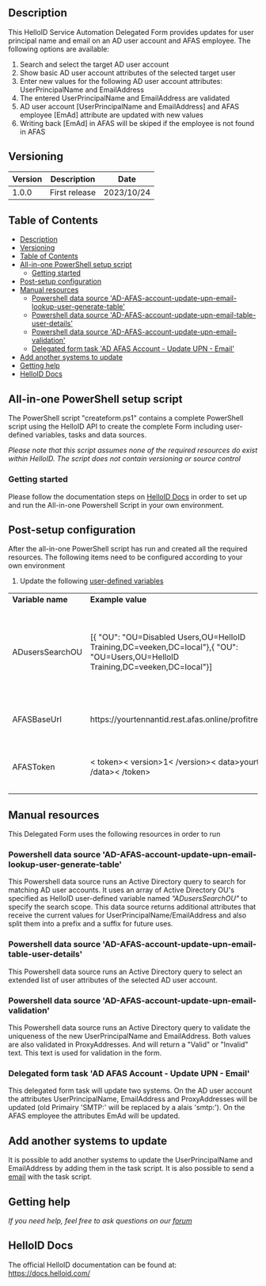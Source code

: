 <!-- Description -->
## Description
This HelloID Service Automation Delegated Form provides updates for user principal name and email on an AD user account and AFAS employee. The following options are available:
 1. Search and select the target AD user account
 2. Show basic AD user account attributes of the selected target user
 3. Enter new values for the following AD user account attributes: UserPrincipalName and EmailAddress
 4. The entered UserPrincipalName and EmailAddress are validated
 5. AD user account [UserPrincipalName and EmailAddress] and AFAS employee [EmAd] attribute are updated with new values
 6. Writing back [EmAd] in AFAS will be skiped if the employee is not found in AFAS

## Versioning
| Version | Description   | Date       |
| ------- | ------------- | ---------- |
| 1.0.0   | First release | 2023/10/24 |

<!-- TABLE OF CONTENTS -->
## Table of Contents
- [Description](#description)
- [Versioning](#versioning)
- [Table of Contents](#table-of-contents)
- [All-in-one PowerShell setup script](#all-in-one-powershell-setup-script)
  - [Getting started](#getting-started)
- [Post-setup configuration](#post-setup-configuration)
- [Manual resources](#manual-resources)
  - [Powershell data source 'AD-AFAS-account-update-upn-email-lookup-user-generate-table'](#powershell-data-source-ad-afas-account-update-upn-email-lookup-user-generate-table)
  - [Powershell data source 'AD-AFAS-account-update-upn-email-table-user-details'](#powershell-data-source-ad-afas-account-update-upn-email-table-user-details)
  - [Powershell data source 'AD-AFAS-account-update-upn-email-validation'](#powershell-data-source-ad-afas-account-update-upn-email-validation)
  - [Delegated form task 'AD AFAS Account - Update UPN - Email'](#delegated-form-task-ad-afas-account---update-upn---email)
- [Add another systems to update](#add-another-systems-to-update)
- [Getting help](#getting-help)
- [HelloID Docs](#helloid-docs)


## All-in-one PowerShell setup script
The PowerShell script "createform.ps1" contains a complete PowerShell script using the HelloID API to create the complete Form including user-defined variables, tasks and data sources.

 _Please note that this script assumes none of the required resources do exist within HelloID. The script does not contain versioning or source control_


### Getting started
Please follow the documentation steps on [HelloID Docs](https://docs.helloid.com/en/github-resources/service-automation-github-resources.html) in order to set up and run the All-in-one Powershell Script in your own environment.

 
## Post-setup configuration
After the all-in-one PowerShell script has run and created all the required resources. The following items need to be configured according to your own environment
 1. Update the following [user-defined variables](https://docs.helloid.com/en/variables/custom-variables.html)
<table>
  <tr><td><strong>Variable name</strong></td><td><strong>Example value</strong></td><td><strong>Description</strong></td></tr>
  <tr><td>ADusersSearchOU</td><td>[{ "OU": "OU=Disabled Users,OU=HelloID Training,DC=veeken,DC=local"},{ "OU": "OU=Users,OU=HelloID Training,DC=veeken,DC=local"}]</td><td>Array of Active Directory OUs for scoping AD user accounts in the search result of this form</td></tr>
  <tr><td>AFASBaseUrl</td><td>https://yourtennantid.rest.afas.online/profitrestservices</td><td>The URL to the AFAS environment REST service</td></tr>
  <tr><td>AFASToken</td><td>< token>< version>1< /version>< data>yourtoken< /data>< /token></td><td>The AppConnector token to connect to AFAS</td></tr>
</table>

## Manual resources
This Delegated Form uses the following resources in order to run

### Powershell data source 'AD-AFAS-account-update-upn-email-lookup-user-generate-table'
This Powershell data source runs an Active Directory query to search for matching AD user accounts. It uses an array of Active Directory OU's specified as HelloID user-defined variable named _"ADusersSearchOU"_ to specify the search scope. This data source returns additional attributes that receive the current values for UserPrincipalName/EmailAddress and also split them into a prefix and a suffix for future uses.

### Powershell data source 'AD-AFAS-account-update-upn-email-table-user-details'
This Powershell data source runs an Active Directory query to select an extended list of user attributes of the selected AD user account. 

### Powershell data source 'AD-AFAS-account-update-upn-email-validation'
This Powershell data source runs an Active Directory query to validate the uniqueness of the new UserPrincipalName and EmailAddress. Both values are also validated in ProxyAddresses. And will return a "Valid" or "Invalid" text. This text is used for validation in the form.

### Delegated form task 'AD AFAS Account - Update UPN - Email'
This delegated form task will update two systems. On the AD user account the attributes UserPrincipalName, EmailAddress and ProxyAddresses will be updated (old Primairy 'SMTP:' will be replaced by a alais 'smtp:'). On the AFAS employee the attributes EmAd will be updated.

## Add another systems to update
It is possible to add another systems to update the UserPrincipalName and EmailAddress by adding them in the task script. It is also possible to send a [email](https://docs.helloid.com/en/service-automation/products/product-tasks.html#email-sends-in-powershell-product-tasks) with the task script.

## Getting help
_If you need help, feel free to ask questions on our [forum](https://forum.helloid.com/forum/helloid-connectors/service-automation/)_

## HelloID Docs
The official HelloID documentation can be found at: https://docs.helloid.com/
